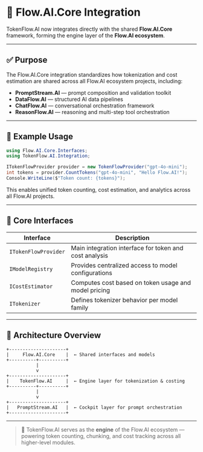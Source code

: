 # 🧠 Flow.AI.Core Integration

TokenFlow.AI now integrates directly with the shared **Flow.AI.Core** framework, forming the engine layer of the **Flow.AI ecosystem**.

---

## ✅ Purpose

The Flow.AI.Core integration standardizes how tokenization and cost estimation are shared across all Flow.AI ecosystem projects, including:

- **PromptStream.AI** — prompt composition and validation toolkit  
- **DataFlow.AI** — structured AI data pipelines  
- **ChatFlow.AI** — conversational orchestration framework  
- **ReasonFlow.AI** — reasoning and multi-step tool orchestration  

---

## 🔌 Example Usage

```csharp
using Flow.AI.Core.Interfaces;
using TokenFlow.AI.Integration;

ITokenFlowProvider provider = new TokenFlowProvider("gpt-4o-mini");
int tokens = provider.CountTokens("gpt-4o-mini", "Hello Flow.AI!");
Console.WriteLine($"Token count: {tokens}");
```

This enables unified token counting, cost estimation, and analytics across all Flow.AI projects.

---

## 🧩 Core Interfaces

| Interface | Description |
|------------|--------------|
| `ITokenFlowProvider` | Main integration interface for token and cost analysis |
| `IModelRegistry` | Provides centralized access to model configurations |
| `ICostEstimator` | Computes cost based on token usage and model pricing |
| `ITokenizer` | Defines tokenizer behavior per model family |

---

## 🧱 Architecture Overview

```
+---------------------+
|     Flow.AI.Core    |  ← Shared interfaces and models
+----------+----------+
           |
           v
+---------------------+
|    TokenFlow.AI     |  ← Engine layer for tokenization & costing
+----------+----------+
           |
           v
+---------------------+
|   PromptStream.AI   |  ← Cockpit layer for prompt orchestration
+---------------------+
```

---

> 🔗 TokenFlow.AI serves as the **engine** of the Flow.AI ecosystem — powering token counting, chunking, and cost tracking across all higher-level modules.

